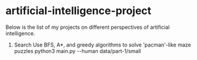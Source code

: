 # artificial-intelligence-project
Below is the list of my projects on different perspectives of artificial intelligence.
1. Search 
Use BFS, A*, and greedy algorithms to solve 'pacman'-like maze puzzles
    python3 main.py --human data/part-1/small
